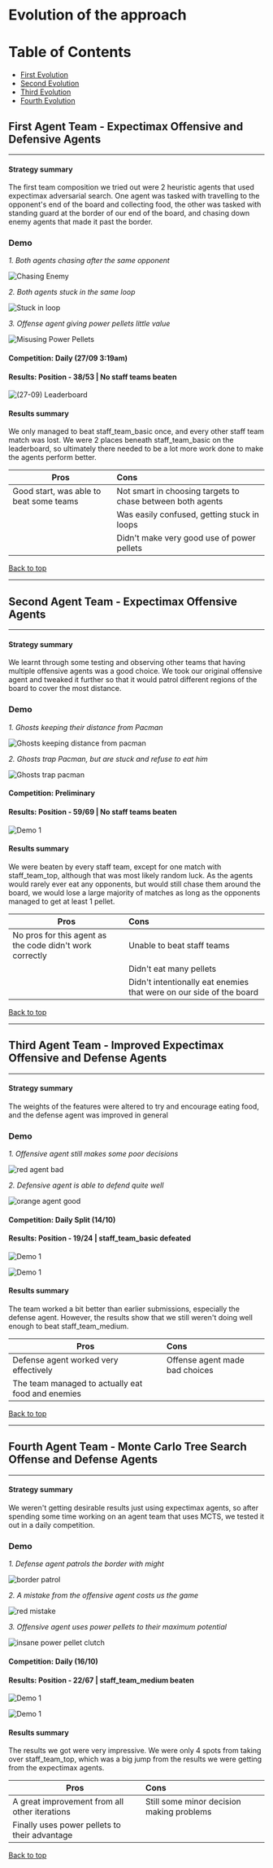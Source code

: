 # Evolution of the approach
# Table of Contents
- [First Evolution](#first-agent-team---expectimax-Offensive-and-Defensive-Agents)
- [Second Evolution](#second-agent-team---Expectimax-Offensive-Agents)
- [Third Evolution](#third-agent-team)
- [Fourth Evolution](#fourth-agent-team)

## First Agent Team - Expectimax Offensive and Defensive Agents
----
#### Strategy summary
The first team composition we tried out were 2 heuristic agents that used expectimax adversarial search. One agent was tasked with travelling to the opponent's end of the board and collecting food, the other was tasked with standing guard at the border of our end of the board, and chasing down enemy agents that made it past the border.

### Demo

*1. Both agents chasing after the same opponent*

![Chasing Enemy](images/27-09_chase_enemy.gif)

*2. Both agents stuck in the same loop*

![Stuck in loop](images/27-09_loop.gif) 

*3. Offense agent giving power pellets little value*

![Misusing Power Pellets](images/27-09_power.gif)

#### Competition: Daily (27/09 3:19am)
#### Results: Position - 38/53 | No staff teams beaten

![(27-09) Leaderboard](images/27-09_leaderboard.png)

#### Results summary
We only managed to beat staff_team_basic once, and every other staff team match was lost. We were 2 places beneath staff_team_basic on the leaderboard, so ultimately there needed to be a lot more work done to make the agents perform better.

| Pros | Cons |
|-----------------|:-------------|
| Good start, was able to beat some teams | Not smart in choosing targets to chase between both agents |
| | Was easily confused, getting stuck in loops |
| | Didn't make very good use of power pellets |

[Back to top](#table-of-contents)

----
## Second Agent Team - Expectimax Offensive Agents
----
#### Strategy summary
We learnt through some testing and observing other teams that having multiple offensive agents was a good choice. We took our original offensive agent and tweaked it further so that it would patrol different regions of the board to cover the most distance.

### Demo

*1. Ghosts keeping their distance from Pacman*

![Ghosts keeping distance from pacman](images/prelim_ghost.gif)

*2. Ghosts trap Pacman, but are stuck and refuse to eat him*

![Ghosts trap pacman](images/prelim_stuck.gif)

#### Competition: Preliminary
#### Results: Position - 59/69 | No staff teams beaten

![Demo 1](images/prelim_leaderboard.png)

#### Results summary
We were beaten by every staff team, except for one match with staff_team_top, although that was most likely random luck. As the agents would rarely ever eat any opponents, but would still chase them around the board, we would lose a large majority of matches as long as the opponents managed to get at least 1 pellet.


| Pros | Cons |
|-----------------|:-------------|
| No pros for this agent as the code didn't work correctly | Unable to beat staff teams |
| | Didn't eat many pellets |
| | Didn't intentionally eat enemies that were on our side of the board |

[Back to top](#table-of-contents)

----
## Third Agent Team - Improved Expectimax Offensive and Defense Agents
----
#### Strategy summary
The weights of the features were altered to try and encourage eating food, and the defense agent was improved in general

### Demo

*1. Offensive agent still makes some poor decisions*

![red agent bad](images/14-10_redagent_bad.gif)

*2. Defensive agent is able to defend quite well*

![orange agent good](images/14-10_orangeagent_good.gif)

#### Competition: Daily Split (14/10)
#### Results: Position - 19/24 | staff_team_basic defeated

![Demo 1](images/14-10_split_leaderboard.JPG)

![Demo 1](images/14-10_staff_chart.JPG)

#### Results summary
The team worked a bit better than earlier submissions, especially the defense agent. However, the results show that we still weren't doing well enough to beat staff_team_medium.

| Pros | Cons |
|-----------------|:-------------|
| Defense agent worked very effectively | Offense agent made bad choices |
| The team managed to actually eat food and enemies |  |

[Back to top](#table-of-contents)

----
## Fourth Agent Team - Monte Carlo Tree Search Offense and Defense Agents
----
#### Strategy summary
We weren't getting desirable results just using expectimax agents, so after spending some time working on an agent team that uses MCTS, we tested it out in a daily competition.

### Demo

*1. Defense agent patrols the border with might*

![border patrol](images/16-10_border_patrol.gif)

*2. A mistake from the offensive agent costs us the game*

![red mistake](images/16-10_redmistake.gif)

*3. Offensive agent uses power pellets to their maximum potential*

![insane power pellet clutch](images/16-10_power.gif)

#### Competition: Daily (16/10)
#### Results: Position - 22/67 | staff_team_medium beaten

![Demo 1](images/16-10_leaderboard.JPG)

![Demo 1](images/16-10_staff_chart.JPG)

#### Results summary
The results we got were very impressive. We were only 4 spots from taking over staff_team_top, which was a big jump from the results we were getting from the expectimax agents.

| Pros | Cons |
|-----------------|:-------------|
| A great improvement from all other iterations | Still some minor decision making problems |
| Finally uses power pellets to their advantage |  |

[Back to top](#table-of-contents)